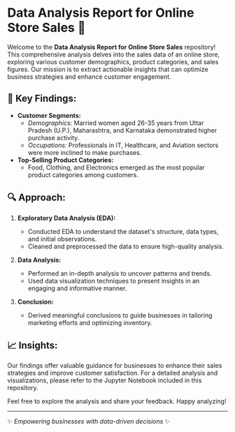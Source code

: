 # Data Analysis Report for Online Store Sales 🚀

Welcome to the **Data Analysis Report for Online Store Sales** repository! This comprehensive analysis delves into the sales data of an online store, exploring various customer demographics, product categories, and sales figures. Our mission is to extract actionable insights that can optimize business strategies and enhance customer engagement.

## 🌟 Key Findings:

- **Customer Segments:** 
  - *Demographics:* Married women aged 26-35 years from Uttar Pradesh (U.P.), Maharashtra, and Karnataka demonstrated higher purchase activity.
  - *Occupations:* Professionals in IT, Healthcare, and Aviation sectors were more inclined to make purchases.
- **Top-Selling Product Categories:**
  - Food, Clothing, and Electronics emerged as the most popular product categories among customers.

## 🔍 Approach:

1. **Exploratory Data Analysis (EDA):**
   - Conducted EDA to understand the dataset's structure, data types, and initial observations.
   - Cleaned and preprocessed the data to ensure high-quality analysis.

2. **Data Analysis:**
   - Performed an in-depth analysis to uncover patterns and trends.
   - Used data visualization techniques to present insights in an engaging and informative manner.

3. **Conclusion:**
   - Derived meaningful conclusions to guide businesses in tailoring marketing efforts and optimizing inventory.

## 📈 Insights:

Our findings offer valuable guidance for businesses to enhance their sales strategies and improve customer satisfaction. For a detailed analysis and visualizations, please refer to the Jupyter Notebook included in this repository.

Feel free to explore the analysis and share your feedback. Happy analyzing!

---
✨ *Empowering businesses with data-driven decisions* ✨
